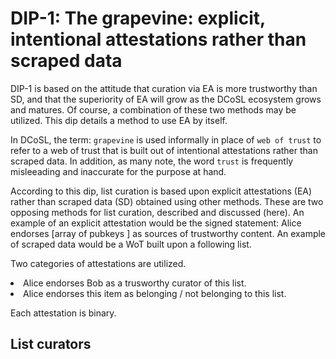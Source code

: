 # DIP-1: The grapevine: explicit, intentional attestations rather than scraped data

DIP-1 is based on the attitude that curation via EA is more trustworthy than SD, and that the superiority of EA will grow as the DCoSL ecosystem grows and matures. Of course, a combination of these two methods may be utilized. This dip details a method to use EA by itself.

In DCoSL, the term: `grapevine` is used informally in place of `web of trust` to refer to a web of trust that is built out of intentional attestations rather than scraped data. In addition, as many note, the word `trust` is frequently misleeading and inaccurate for the purpose at hand.

According to this dip, list curation is based upon explicit attestations (EA) rather than scraped data (SD) obtained using other methods. These are two opposing methods for list curation, described and discussed (here). An example of an explicit attestation would be the signed statement: Alice endorses [array of pubkeys ] as sources of trustworthy content. An example of scraped data would be a WoT built upon a following list. 

Two categories of attestations are utilized.
<li>Alice endorses Bob as a trusworthy curator of this list.</li>
<li>Alice endorses this item as belonging / not belonging to this list.</li>

Each attestation is binary.

## List curators

